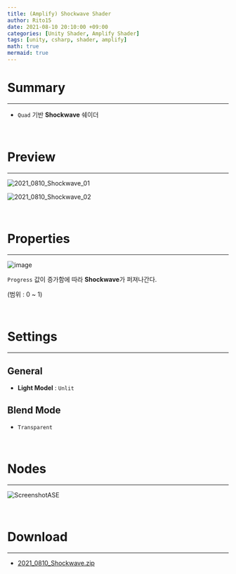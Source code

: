 ```yaml
---
title: (Amplify) Shockwave Shader
author: Rito15
date: 2021-08-10 20:10:00 +09:00
categories: [Unity Shader, Amplify Shader]
tags: [unity, csharp, shader, amplify]
math: true
mermaid: true
---
```


# Summary
---

- `Quad` 기반 **Shockwave** 쉐이더

<br>



# Preview
---

![2021_0810_Shockwave_01](https://user-images.githubusercontent.com/42164422/128856662-fed574a9-7e0d-43a2-bf25-3ea5dd00d1bd.gif)

![2021_0810_Shockwave_02](https://user-images.githubusercontent.com/42164422/128856666-6326c9c9-7c58-4a97-939f-0ac0c005db25.gif)

<br>



# Properties
---

![image](https://user-images.githubusercontent.com/42164422/128857021-d4abd6a1-02b9-49db-9d3e-8fe72626d767.png)

`Progress` 값이 증가함에 따라 **Shockwave**가 퍼져나간다.

(범위 : 0 ~ 1)

<br>



# Settings
---

## General
 - **Light Model** : `Unlit`

## Blend Mode
 - `Transparent`

<br>



# Nodes
---

![ScreenshotASE](https://user-images.githubusercontent.com/42164422/128856643-c3fff662-f041-46ab-b8ee-0f425125c1cb.png)

<br>



# Download
---

- [2021_0810_Shockwave.zip](https://github.com/rito15/Images/files/6961111/2021_0810_Shockwave.zip)




